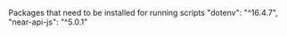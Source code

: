 Packages that need to be installed for running scripts
"dotenv": "^16.4.7",  
"near-api-js": "^5.0.1"
